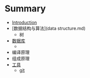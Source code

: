 # Summary

* [Introduction](README.md)
* [数据结构与算法](data structure.md)
  * 树
* [数据库](database.md)
  * ​
* 编译原理
* 组成原理
* [工具](tools.md)
  * [git](tools/git.md)

